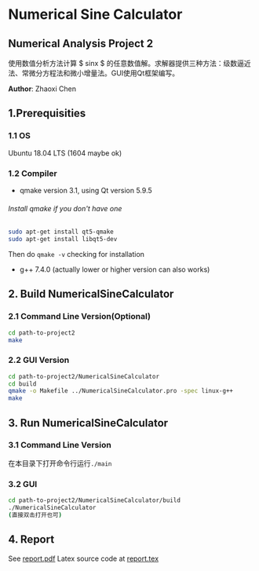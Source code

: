 # Numerical Sine Calculator
## Numerical Analysis Project 2

使用数值分析方法计算 $ sinx $ 的任意数值解。求解器提供三种方法：级数逼近法、常微分方程法和微小增量法。GUI使用Qt框架编写。

**Author**: Zhaoxi Chen

## 1.Prerequisities

### 1.1 OS

Ubuntu 18.04 LTS (1604 maybe ok)

### 1.2 Compiler

- qmake version 3.1, using Qt version 5.9.5
###### Install qmake if you don't have one
```bash
sudo apt-get install qt5-qmake
sudo apt-get install libqt5-dev
```
Then do ```qmake -v``` checking for installation

- g++ 7.4.0 (actually lower or higher version can also works)

## 2. Build NumericalSineCalculator

### 2.1 Command Line Version(Optional)
```bash
cd path-to-project2
make
```

### 2.2 GUI Version
```bash
cd path-to-project2/NumericalSineCalculator
cd build
qmake -o Makefile ../NumericalSineCalculator.pro -spec linux-g++
make
```

## 3. Run NumericalSineCalculator

### 3.1 Command Line Version
在本目录下打开命令行运行`./main`

### 3.2 GUI
```bash
cd path-to-project2/NumericalSineCalculator/build
./NumericalSineCalculator
(直接双击打开也可)
```

## 4. Report
See [report.pdf](report/report.pdf)
Latex source code at [report.tex](report/report.tex)
